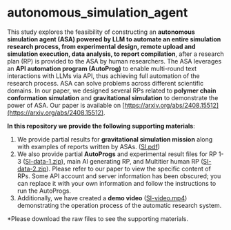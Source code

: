 # autonomous_simulation_agent
This study explores the feasibility of constructing an **autonomous simulation agent (ASA) powered by LLM to automate an entire simulation research process, from experimental design, remote upload and simulation execution, data analysis, to report compilation**, after a research plan (RP) is provided to the ASA by human researchers. The ASA leverages an **API automation program (AutoProg)** to enable multi-round text interactions with LLMs via API, thus achieving full automation of the research process. ASA can solve problems across different scientific domains. In our paper, we designed several RPs related to **polymer chain conformation simulation** and **gravitational simulation** to demonstrate the power of ASA. Our paper is available on [https://arxiv.org/abs/2408.15512](https://arxiv.org/abs/2408.15512).

**In this repository we provide the following supporting materials**:
1) We provide partial results for **gravitational simulation mission** along with examples of reports written by ASAs. ([SI.pdf](SI.pdf))
2) We also provide partial **AutoProgs** and experimental result files for RP 1-3 ([SI-data-1.zip](SI-data-1.zip)), main AI generating RP, and Multitier human RP ([SI-data-2.zip](SI-data-2.zip)). Please refer to our paper to view the specific content of RPs. Some API account and server information has been obscured; you can replace it with your own information and follow the instructions to run the AutoProgs.
3) Additionally, we have created a **demo video** ([SI-video.mp4](SI-video.mp4)) demonstrating the operation process of the automatic research system.

*Please download the raw files to see the supporting materials.
